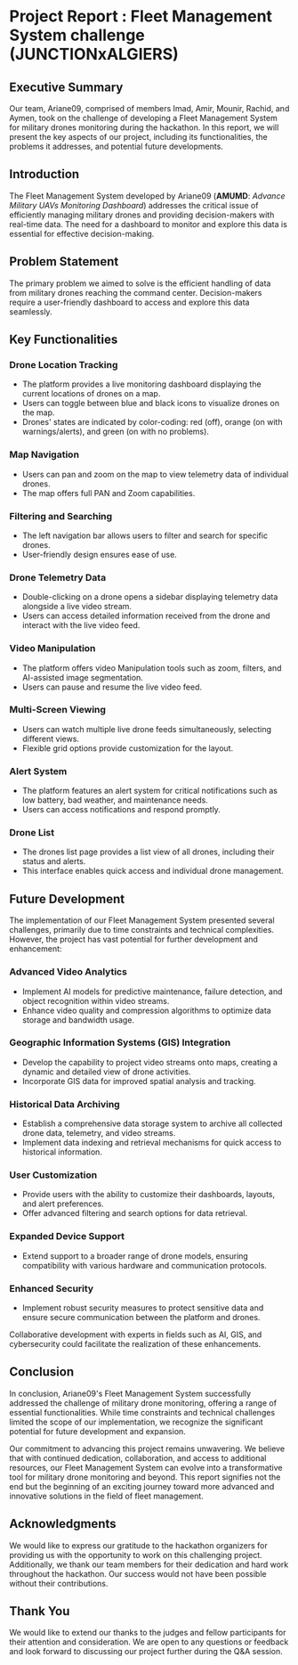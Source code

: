 # Project Report : Fleet Management System challenge (JUNCTIONxALGIERS)

## Executive Summary

Our team, Ariane09, comprised of members Imad, Amir, Mounir, Rachid, and Aymen, took on the challenge of developing a Fleet Management System for military drones monitoring during the hackathon. In this report, we will present the key aspects of our project, including its functionalities, the problems it addresses, and potential future developments.

## Introduction



The Fleet Management System developed by Ariane09 (**AMUMD**: *Advance Military UAVs Monitoring Dashboard*) addresses the critical issue of efficiently managing military drones and providing decision-makers with real-time data. The need for a dashboard to monitor and explore this data is essential for effective decision-making.

## Problem Statement

The primary problem we aimed to solve is the efficient handling of data from military drones reaching the command center. Decision-makers require a user-friendly dashboard to access and explore this data seamlessly.

## Key Functionalities

### Drone Location Tracking
- The platform provides a live monitoring dashboard displaying the current locations of drones on a map.
- Users can toggle between blue and black icons to visualize drones on the map.
- Drones' states are indicated by color-coding: red (off), orange (on with warnings/alerts), and green (on with no problems).

### Map Navigation
- Users can pan and zoom on the map to view telemetry data of individual drones.
- The map offers full PAN and Zoom capabilities.

### Filtering and Searching
- The left navigation bar allows users to filter and search for specific drones.
- User-friendly design ensures ease of use.

### Drone Telemetry Data
- Double-clicking on a drone opens a sidebar displaying telemetry data alongside a live video stream.
- Users can access detailed information received from the drone and interact with the live video feed.

### Video Manipulation
- The platform offers video Manipulation tools such as zoom, filters, and AI-assisted image segmentation.
- Users can pause and resume the live video feed.

### Multi-Screen Viewing
- Users can watch multiple live drone feeds simultaneously, selecting different views.
- Flexible grid options provide customization for the layout.

### Alert System
- The platform features an alert system for critical notifications such as low battery, bad weather, and maintenance needs.
- Users can access notifications and respond promptly.

### Drone List
- The drones list page provides a list view of all drones, including their status and alerts.
- This interface enables quick access and individual drone management.

## Future Development

The implementation of our Fleet Management System presented several challenges, primarily due to time constraints and technical complexities. However, the project has vast potential for further development and enhancement:

### Advanced Video Analytics
- Implement AI models for predictive maintenance, failure detection, and object recognition within video streams.
- Enhance video quality and compression algorithms to optimize data storage and bandwidth usage.

### Geographic Information Systems (GIS) Integration
- Develop the capability to project video streams onto maps, creating a dynamic and detailed view of drone activities.
- Incorporate GIS data for improved spatial analysis and tracking.

### Historical Data Archiving
- Establish a comprehensive data storage system to archive all collected drone data, telemetry, and video streams.
- Implement data indexing and retrieval mechanisms for quick access to historical information.

### User Customization
- Provide users with the ability to customize their dashboards, layouts, and alert preferences.
- Offer advanced filtering and search options for data retrieval.

### Expanded Device Support
- Extend support to a broader range of drone models, ensuring compatibility with various hardware and communication protocols.

### Enhanced Security
- Implement robust security measures to protect sensitive data and ensure secure communication between the platform and drones.

Collaborative development with experts in fields such as AI, GIS, and cybersecurity could facilitate the realization of these enhancements.

## Conclusion

In conclusion, Ariane09's Fleet Management System successfully addressed the challenge of military drone monitoring, offering a range of essential functionalities. While time constraints and technical challenges limited the scope of our implementation, we recognize the significant potential for future development and expansion.

Our commitment to advancing this project remains unwavering. We believe that with continued dedication, collaboration, and access to additional resources, our Fleet Management System can evolve into a transformative tool for military drone monitoring and beyond. This report signifies not the end but the beginning of an exciting journey toward more advanced and innovative solutions in the field of fleet management.

## Acknowledgments

We would like to express our gratitude to the hackathon organizers for providing us with the opportunity to work on this challenging project. Additionally, we thank our team members for their dedication and hard work throughout the hackathon. Our success would not have been possible without their contributions.

## Thank You

We would like to extend our thanks to the judges and fellow participants for their attention and consideration. We are open to any questions or feedback and look forward to discussing our project further during the Q&A session.
